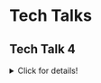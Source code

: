 # Tech Talks

## Tech Talk 4
<details>
  <summary>Click for details!</summary>

### Python Development
<OL> 
<li> Class </li>
<li> Procedure/Function/Method  </li>
<li> SQLAlchemy Developing Procedure  </li>
<li> SQLAlchemy Calling Procedures </li>
<li> SQL Ordering (sort) </li>
</OL> 
Notes:
<table>
  <tr>
    <th>Search and JavaScript</th>
    <th>Profile</th>
    <th>Issues</th>
    <th>Commits</th>
  </tr>
  <tr>
    <td>John Mortensen</td>
    <td><a href="https://github.com/jm1021">Profile</a></td>
    <td><a href="https://github.com/nighthawkcoders/nighthawk_csp/issues?q=assignee%3Ajm1021" target="_blank">Issues</a></td>
    <td><a href="https://github.com/nighthawkcoders/nighthawk_csp/commits?author=jm1021" target="_blank">Commits</a></td>
  </tr>
</table>
  
</details>
